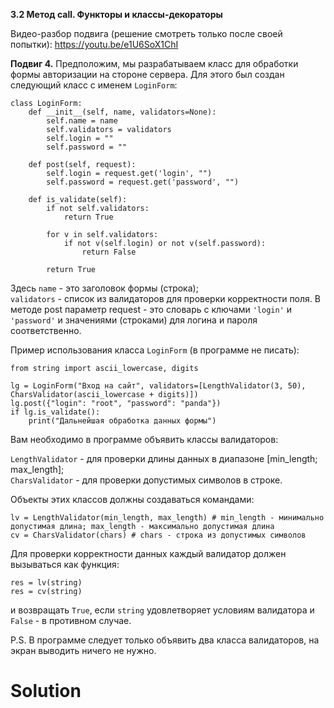 **3.2 Метод __call__. Функторы и классы-декораторы**

Видео-разбор подвига (решение смотреть только после
своей попытки): https://youtu.be/e1U6SoX1ChI

**Подвиг 4.** Предположим, мы разрабатываем класс для
обработки формы авторизации на стороне сервера.
Для этого был создан следующий класс с именем `LoginForm`:
```
class LoginForm:
    def __init__(self, name, validators=None):
        self.name = name
        self.validators = validators
        self.login = ""
        self.password = ""
        
    def post(self, request):
        self.login = request.get('login', "")
        self.password = request.get('password', "")
        
    def is_validate(self):
        if not self.validators:
            return True
        
        for v in self.validators:
            if not v(self.login) or not v(self.password):
                return False
            
        return True
```
Здесь `name` - это заголовок формы (строка); \
`validators` - список из валидаторов для проверки 
корректности поля. В методе post параметр request - это 
словарь с ключами `'login'` и `'password'` и значениями (строками)
для логина и пароля соответственно.

Пример использования класса `LoginForm` (в программе не писать):
```
from string import ascii_lowercase, digits

lg = LoginForm("Вход на сайт", validators=[LengthValidator(3, 50), CharsValidator(ascii_lowercase + digits)])
lg.post({"login": "root", "password": "panda"})
if lg.is_validate():
    print("Дальнейшая обработка данных формы")
```
Вам необходимо в программе объявить классы валидаторов:

`LengthValidator` - для проверки длины данных в
диапазоне [min_length; max_length];\
`CharsValidator` - для проверки допустимых символов в строке.

Объекты этих классов должны создаваться командами:
```
lv = LengthValidator(min_length, max_length) # min_length - минимально допустимая длина; max_length - максимально допустимая длина
cv = CharsValidator(chars) # chars - строка из допустимых символов
```
Для проверки корректности данных каждый валидатор должен
вызываться как функция:
```
res = lv(string)
res = cv(string)
```
и возвращать `True`, если `string` удовлетворяет условиям
валидатора и `False` - в противном случае.

P.S. В программе следует только объявить два класса валидаторов,
на экран выводить ничего не нужно.

# Solution

```

```
